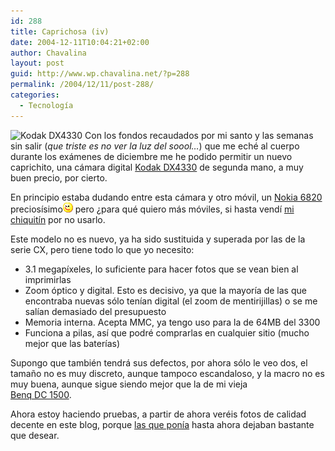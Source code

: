 ```yaml
---
id: 288
title: Caprichosa (iv)
date: 2004-12-11T10:04:21+02:00
author: Chavalina
layout: post
guid: http://www.wp.chavalina.net/?p=288
permalink: /2004/12/11/post-288/
categories:
  - Tecnología
---
```

<img class="imgizqda" src="http://www.chavalina.net/imagenes/fotos/dx4330.jpg" alt="Kodak DX4330" /> Con los fondos recaudados por mi santo y las semanas sin salir (_que triste es no ver la luz del soool…_) que me eché al cuerpo durante los exámenes de diciembre me he podido permitir un nuevo caprichito, una cámara digital <a href="http://quesabesde.com/camdig/productos/cam284g.asp" target="_blank">Kodak DX4330</a> de segunda mano, a muy buen precio, por cierto.

En principio estaba dudando entre esta cámara y otro móvil, un <a href="http://www.nokia.es/telefonos/modelos/nokia6820/index_id6820.jsp" target="_blank">Nokia 6820</a> preciosísimo![emo](/imagenes/emoticonos/guino.gif) pero ¿para qué quiero más móviles, si hasta vendí <a href="http://www.chavalina.net/comentar.php?idpost=198" target="_blank">mi chiquitín</a> por no usarlo.

Este modelo no es nuevo, ya ha sido sustituida y superada por las de la serie CX, pero tiene todo lo que yo necesito:

  * 3.1 megapíxeles, lo suficiente para hacer fotos que se vean bien al imprimirlas
  * Zoom óptico y digital. Esto es decisivo, ya que la mayoría de las que encontraba nuevas sólo tenían digital (el zoom de mentirijillas) o se me salían demasiado del presupuesto
  * Memoria interna. Acepta MMC, ya tengo uso para la de 64MB del 3300
  * Funciona a pilas, así que podré comprarlas en cualquier sitio (mucho mejor que las baterías)

Supongo que también tendrá sus defectos, por ahora sólo le veo dos, el tamaño no es muy discreto, aunque tampoco escandaloso, y la macro no es muy buena, aunque sigue siendo mejor que la de mi vieja  
<a href="http://www.benq.com/_la/sp/cameras/camera_dc1500.html" target="_blank">Benq DC 1500</a>.

Ahora estoy haciendo pruebas, a partir de ahora veréis fotos de calidad decente en este blog, porque <a href="http://www.chavalina.net/comentar.php?idpost=29" target="_blank">las que ponía</a> hasta ahora dejaban bastante que desear.